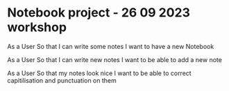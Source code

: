 # Notebook project - 26 09 2023 workshop


As a User
So that I can write some notes
I want to have a new Notebook

As a User
So that I can write new notes
I want to be able to add a new note

As a User
So that my notes look nice
I want to be able to correct capitilisation and punctuation on them